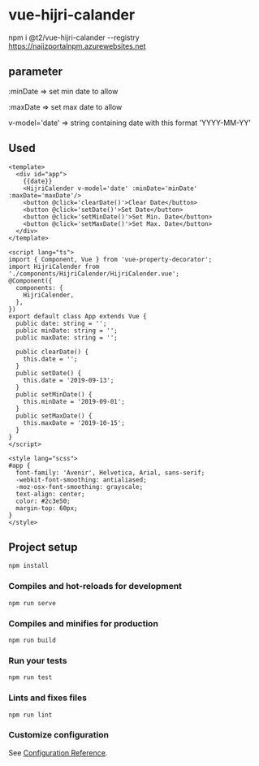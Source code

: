 # vue-hijri-calander

npm i @t2/vue-hijri-calander --registry https://najizportalnpm.azurewebsites.net

 ## parameter
:minDate  => set min date to allow

:maxDate  => set max date to allow

v-model='date' => string containing date with this format 'YYYY-MM-YY'
## Used
```
<template>
  <div id="app">
    {{date}}
    <HijriCalender v-model='date' :minDate='minDate' :maxDate='maxDate'/>
    <button @click='clearDate()'>Clear Date</button>
    <button @click='setDate()'>Set Date</button>
    <button @click='setMinDate()'>Set Min. Date</button>
    <button @click='setMaxDate()'>Set Max. Date</button>
  </div>
</template>

<script lang="ts">
import { Component, Vue } from 'vue-property-decorator';
import HijriCalender from './components/HijriCalender/HijriCalender.vue';
@Component({
  components: {
    HijriCalender,
  },
})
export default class App extends Vue {
  public date: string = '';
  public minDate: string = '';
  public maxDate: string = '';

  public clearDate() {
    this.date = '';
  }
  public setDate() {
    this.date = '2019-09-13';
  }
  public setMinDate() {
    this.minDate = '2019-09-01';
  }
  public setMaxDate() {
    this.maxDate = '2019-10-15';
  }
}
</script>

<style lang="scss">
#app {
  font-family: 'Avenir', Helvetica, Arial, sans-serif;
  -webkit-font-smoothing: antialiased;
  -moz-osx-font-smoothing: grayscale;
  text-align: center;
  color: #2c3e50;
  margin-top: 60px;
}
</style>

```


## Project setup
```
npm install
```

### Compiles and hot-reloads for development
```
npm run serve
```

### Compiles and minifies for production
```
npm run build
```

### Run your tests
```
npm run test
```

### Lints and fixes files
```
npm run lint
```

### Customize configuration
See [Configuration Reference](https://cli.vuejs.org/config/).
